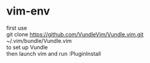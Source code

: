 # vim-env
first use  
	git clone https://github.com/VundleVim/Vundle.vim.git ~/.vim/bundle/Vundle.vim  
to set up Vundle  
then launch vim and run :PluginInstall
